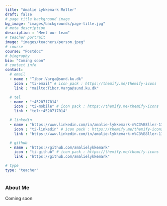 ```yaml
---
title: "Amalie Lykkemark Møller"
draft: false
# page title background image
bg_image: "images/backgrounds/page-title.jpg"
# meta description
description : "Meet our team"
# teacher portrait
image: "images/teachers/person.jpeg"
# course
course: "Postdoc"
# biography
bio: "Coming soon"
# contact info
contact:
  # email
  - name : "Tibor.Varga@sund.ku.dk"
    icon : "ti-email" # icon pack : https://themify.me/themify-icons
    link : "mailto:Tibor.Varga@sund.ku.dk"

  # tel
  - name : "+4520717014"
    icon : "ti-mobile" # icon pack : https://themify.me/themify-icons
    link : "tel:+4520717014"

  # linkedin
  - name : "https://www.linkedin.com/in/amalie-lykkemark-m%C3%B8ller-111260b4/"
    icon : "ti-linkedin" # icon pack : https://themify.me/themify-icons
    link : "https://www.linkedin.com/in/amalie-lykkemark-m%C3%B8ller-111260b4/"

  # github
  - name : "https://github.com/amalielykkemark"
    icon : "ti-github" # icon pack : https://themify.me/themify-icons
    link : "https://github.com/amalielykkemark"

# type
type: "teacher"
---
```


### About Me

Coming soon